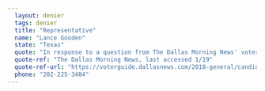 ```yaml
---
  layout: denier
  tags: denier
  title: "Representative"
  name: "Lance Gooden"
  state: "Texas"
  quote: "In response to a question from The Dallas Morning News' voter guide, Rep. Gooden said: \"I don’t deny the conclusions of the scientific community, but I take issue with those who claim to have all the answers. Climate science is imprecise and so are the consequences of any legislative action we take to address the issue. We can never be so arrogant to believe we can predict with certainty the impacts that will follow specific regulations about emissions, not only for the environment, but also for our economy.\""
  quote-ref: "The Dallas Morning News, last accessed 1/19"
  quote-ref-url: "https://voterguide.dallasnews.com/2018-general/candidates/469/"
  phone: "202-225-3484"
---
```

